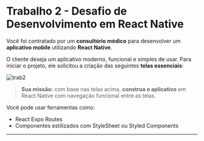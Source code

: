 

# Trabalho 2 - Desafio de Desenvolvimento em React Native

Você foi contratado por um **consultório médico** para desenvolver um **aplicativo mobile** utilizando **React Native**.

O cliente deseja um aplicativo moderno, funcional e simples de usar. Para iniciar o projeto, ele solicitou a criação das seguintes **telas essenciais**:


![trab2](https://github.com/user-attachments/assets/56693077-02d7-46c4-afc3-947cfe06b686)


> **Sua missão:** com base nas telas acima, **construa o aplicativo** em React Native com navegação funcional entre as telas.

Você pode usar ferramentas como:
- React Expo Routes
- Componentes estilizados com StyleSheet ou Styled Components

---



